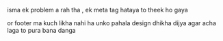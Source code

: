 isma ek problem a rah tha , ek meta tag hataya to theek ho gaya

or footer ma kuch likha nahi ha unko pahala design dhikha dijya agar acha laga to pura bana danga
